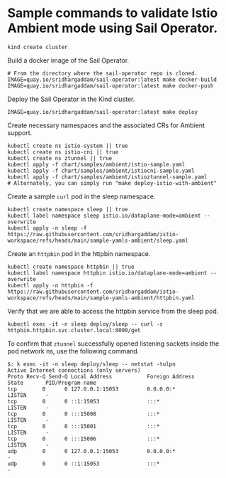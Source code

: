 # Sample commands to validate Istio Ambient mode using Sail Operator.

```shell
kind create cluster
```

Build a docker image of the Sail Operator.
```shell
# From the directory where the sail-operator repo is cloned.
IMAGE=quay.io/sridhargaddam/sail-operator:latest make docker-build
IMAGE=quay.io/sridhargaddam/sail-operator:latest make docker-push
```

Deploy the Sail Operator in the Kind cluster.
```shell
IMAGE=quay.io/sridhargaddam/sail-operator:latest make deploy
```

Create necessary namespaces and the associated CRs for Ambient support.
```shell
kubectl create ns istio-system || true
kubectl create ns istio-cni || true
kubectl create ns ztunnel || true
kubectl apply -f chart/samples/ambient/istio-sample.yaml
kubectl apply -f chart/samples/ambient/istiocni-sample.yaml
kubectl apply -f chart/samples/ambient/istioztunnel-sample.yaml
# Alternately, you can simply run "make deploy-istio-with-ambient"
```

Create a sample `curl` pod in the sleep namespace.
```shell
kubectl create namespace sleep || true
kubectl label namespace sleep istio.io/dataplane-mode=ambient --overwrite
kubectl apply -n sleep -f https://raw.githubusercontent.com/sridhargaddam/istio-workspace/refs/heads/main/sample-yamls-ambient/sleep.yaml
```

Create an `httpbin` pod in the httpbin namespace.
```shell
kubectl create namespace httpbin || true
kubectl label namespace httpbin istio.io/dataplane-mode=ambient --overwrite
kubectl apply -n httpbin -f https://raw.githubusercontent.com/sridhargaddam/istio-workspace/refs/heads/main/sample-yamls-ambient/httpbin.yaml
```

Verify that we are able to access the httpbin service from the sleep pod.
```shell
kubectl exec -it -n sleep deploy/sleep -- curl -s httpbin.httpbin.svc.cluster.local:8000/get
```

To confirm that `ztunnel` successfully opened listening sockets inside the pod network ns, use the following command.
```console
$: k exec -it -n sleep deploy/sleep -- netstat -tulpn
Active Internet connections (only servers)
Proto Recv-Q Send-Q Local Address           Foreign Address         State       PID/Program name
tcp        0      0 127.0.0.1:15053         0.0.0.0:*               LISTEN      -
tcp        0      0 ::1:15053               :::*                    LISTEN      -
tcp        0      0 :::15008                :::*                    LISTEN      -
tcp        0      0 :::15001                :::*                    LISTEN      -
tcp        0      0 :::15006                :::*                    LISTEN      -
udp        0      0 127.0.0.1:15053         0.0.0.0:*                           -
udp        0      0 ::1:15053               :::*                                -
```
